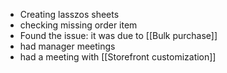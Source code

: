 - Creating lasszos sheets
- checking missing order item
- Found the issue: it was due to [[Bulk purchase]]
- had manager meetings
- had a meeting with [[Storefront customization]]